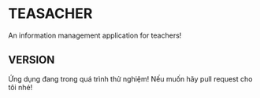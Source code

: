 # TEASACHER
An information management application for teachers!

## VERSION
Ứng dụng đang trong quá trình thử nghiệm! Nếu muốn hãy pull request cho tôi nhé!
